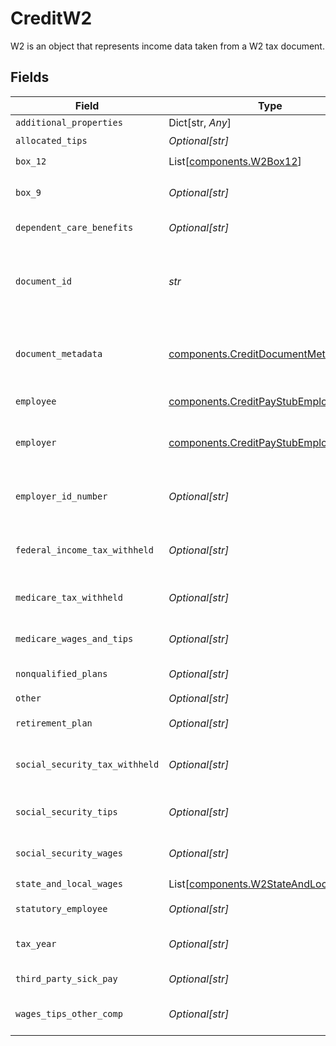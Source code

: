 # CreditW2

W2 is an object that represents income data taken from a W2 tax document.


## Fields

| Field                                                                                | Type                                                                                 | Required                                                                             | Description                                                                          |
| ------------------------------------------------------------------------------------ | ------------------------------------------------------------------------------------ | ------------------------------------------------------------------------------------ | ------------------------------------------------------------------------------------ |
| `additional_properties`                                                              | Dict[str, *Any*]                                                                     | :heavy_minus_sign:                                                                   | N/A                                                                                  |
| `allocated_tips`                                                                     | *Optional[str]*                                                                      | :heavy_check_mark:                                                                   | Allocated tips.                                                                      |
| `box_12`                                                                             | List[[components.W2Box12](../../models/shared/w2box12.md)]                           | :heavy_check_mark:                                                                   | N/A                                                                                  |
| `box_9`                                                                              | *Optional[str]*                                                                      | :heavy_check_mark:                                                                   | Contents from box 9 on the W2.                                                       |
| `dependent_care_benefits`                                                            | *Optional[str]*                                                                      | :heavy_check_mark:                                                                   | Dependent care benefits.                                                             |
| `document_id`                                                                        | *str*                                                                                | :heavy_check_mark:                                                                   | An identifier of the document referenced by the document metadata.                   |
| `document_metadata`                                                                  | [components.CreditDocumentMetadata](../../models/shared/creditdocumentmetadata.md)   | :heavy_check_mark:                                                                   | Object representing metadata pertaining to the document.                             |
| `employee`                                                                           | [components.CreditPayStubEmployee](../../models/shared/creditpaystubemployee.md)     | :heavy_check_mark:                                                                   | Data about the employee.                                                             |
| `employer`                                                                           | [components.CreditPayStubEmployer](../../models/shared/creditpaystubemployer.md)     | :heavy_check_mark:                                                                   | Information about the employer on the pay stub.                                      |
| `employer_id_number`                                                                 | *Optional[str]*                                                                      | :heavy_check_mark:                                                                   | An employee identification number or EIN.                                            |
| `federal_income_tax_withheld`                                                        | *Optional[str]*                                                                      | :heavy_check_mark:                                                                   | Federal income tax withheld for the tax year.                                        |
| `medicare_tax_withheld`                                                              | *Optional[str]*                                                                      | :heavy_check_mark:                                                                   | Medicare tax withheld for the tax year.                                              |
| `medicare_wages_and_tips`                                                            | *Optional[str]*                                                                      | :heavy_check_mark:                                                                   | Wages and tips from medicare.                                                        |
| `nonqualified_plans`                                                                 | *Optional[str]*                                                                      | :heavy_check_mark:                                                                   | Nonqualified plans.                                                                  |
| `other`                                                                              | *Optional[str]*                                                                      | :heavy_check_mark:                                                                   | Other.                                                                               |
| `retirement_plan`                                                                    | *Optional[str]*                                                                      | :heavy_check_mark:                                                                   | Retirement plan.                                                                     |
| `social_security_tax_withheld`                                                       | *Optional[str]*                                                                      | :heavy_check_mark:                                                                   | Social security tax withheld for the tax year.                                       |
| `social_security_tips`                                                               | *Optional[str]*                                                                      | :heavy_check_mark:                                                                   | Tips from social security.                                                           |
| `social_security_wages`                                                              | *Optional[str]*                                                                      | :heavy_check_mark:                                                                   | Wages from social security.                                                          |
| `state_and_local_wages`                                                              | List[[components.W2StateAndLocalWages](../../models/shared/w2stateandlocalwages.md)] | :heavy_check_mark:                                                                   | N/A                                                                                  |
| `statutory_employee`                                                                 | *Optional[str]*                                                                      | :heavy_check_mark:                                                                   | Statutory employee.                                                                  |
| `tax_year`                                                                           | *Optional[str]*                                                                      | :heavy_check_mark:                                                                   | The tax year of the W2 document.                                                     |
| `third_party_sick_pay`                                                               | *Optional[str]*                                                                      | :heavy_check_mark:                                                                   | Third party sick pay.                                                                |
| `wages_tips_other_comp`                                                              | *Optional[str]*                                                                      | :heavy_check_mark:                                                                   | Wages from tips and other compensation.                                              |